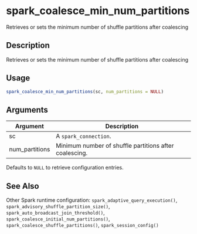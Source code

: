# spark_coalesce_min_num_partitions


Retrieves or sets the minimum number of shuffle partitions after coalescing




## Description

Retrieves or sets the minimum number of shuffle partitions after coalescing





## Usage
```r
spark_coalesce_min_num_partitions(sc, num_partitions = NULL)
```




## Arguments


Argument      |Description
------------- |----------------
sc | A ``spark_connection``.
num_partitions | Minimum number of shuffle partitions after coalescing.
Defaults to ``NULL`` to retrieve configuration entries.







## See Also

Other Spark runtime configuration: 
`spark_adaptive_query_execution()`,
`spark_advisory_shuffle_partition_size()`,
`spark_auto_broadcast_join_threshold()`,
`spark_coalesce_initial_num_partitions()`,
`spark_coalesce_shuffle_partitions()`,
`spark_session_config()`



